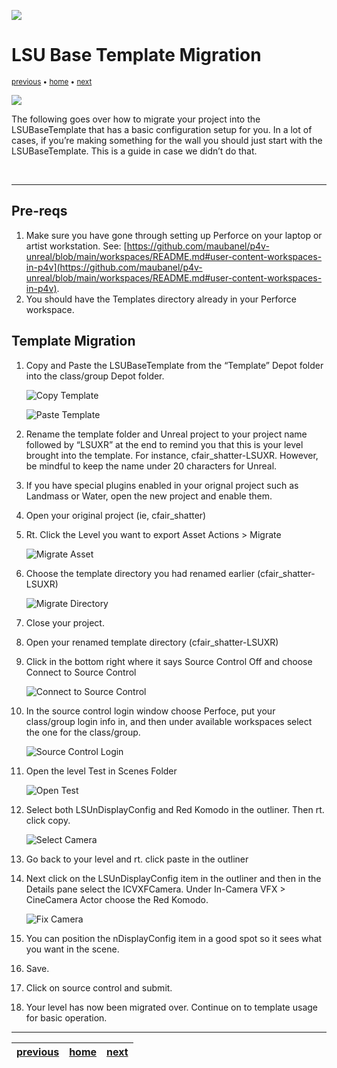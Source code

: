![](../images/line3.png)


# LSU Base Template Migration

<sub>[previous](/README.md) • [home](/README.md) • [next](/README.md)</sub>

![](../images/line3.png)


The following goes over how to migrate your project into the LSUBaseTemplate that has a basic configuration setup for you. In a lot of cases, if you’re making something for the wall you should just start with the LSUBaseTemplate. This is a guide in case we didn’t do that.

<br>

---

## Pre-reqs

1. Make sure you have gone through setting up Perforce on your laptop or artist workstation. See: [https://github.com/maubanel/p4v-unreal/blob/main/workspaces/README.md#user-content-workspaces-in-p4v](https://github.com/maubanel/p4v-unreal/blob/main/workspaces/README.md#user-content-workspaces-in-p4v). 
2. You should have the Templates directory already in your Perforce workspace.

## Template Migration

1. Copy and Paste the LSUBaseTemplate from the “Template” Depot folder into the class/group Depot folder.  

    ![Copy Template](images/copyTemplate.png)

    ![Paste Template](images/pasteTempate.png)
    
2. Rename the template folder and Unreal project to your project name followed by “LSUXR” at the end to remind you that this is your level brought into the template. For instance, cfair_shatter-LSUXR. However, be mindful to keep the name under 20 characters for Unreal.
3. If you have special plugins enabled in your orignal project such as Landmass or Water, open the new project and enable them.
4. Open your original project (ie, cfair_shatter)
5. Rt. Click the Level you want to export Asset Actions > Migrate 
    
    ![Migrate Asset](images/migrateAsset.png)

6. Choose the template directory you had renamed earlier (cfair_shatter-LSUXR) 

    ![Migrate Directory](images/migrateDirectory.png)
    
7. Close your project.
8. Open your renamed template directory (cfair_shatter-LSUXR)
9. Click in the bottom right where it says Source Control Off and choose Connect to Source Control 
    
    ![Connect to Source Control](images/connectToSourceControl.png)
    
10. In the source control login window choose Perfoce, put your class/group login info in, and then under available workspaces select the one for the class/group. 
    
    ![Source Control Login](images/sourceControlLogin.png)
    
11. Open the level Test in Scenes Folder 
    
    ![Open Test](images/openTest.png)
    
12. Select both LSUnDisplayConfig and Red Komodo in the outliner. Then rt. click copy. 
    
    ![Select Camera](images/selectCamera.png)

13. Go back to your level and rt. click paste in the outliner
14. Next click on the LSUnDisplayConfig item in the outliner and then in the Details pane select the ICVXFCamera. Under In-Camera VFX > CineCamera Actor choose the Red Komodo. 
    
    ![Fix Camera](images/fixCamera.png)
    
15. You can position the nDisplayConfig item in a good spot so it sees what you want in the scene.
16. Save.
17. Click on source control and submit. 
18. Your level has now been migrated over. Continue on to template usage for basic operation.

---

| [previous](/README.md)| [home](/README.md) | [next](/README.md)|
|---|---|---|
